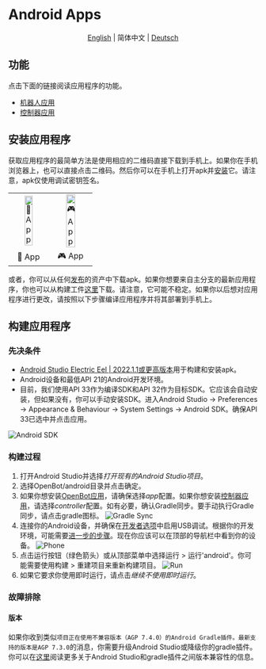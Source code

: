 # Android Apps

<p align="center">
  <a href="README.md">English</a> |
  <span>简体中文</span> |
  <a href="README.de-DE.md">Deutsch</a>
</p>

## 功能

点击下面的链接阅读应用程序的功能。

- [机器人应用](robot/README.md)
- [控制器应用](controller/README.md)

## 安装应用程序

获取应用程序的最简单方法是使用相应的二维码直接下载到手机上。如果你在手机浏览器上，也可以直接点击二维码。然后你可以在手机上打开apk并[安装](https://www.lifewire.com/install-apk-on-android-4177185)它。请注意，apk仅使用调试密钥签名。

<table style="width:100%;border:none;text-align:center">
  <tr>
    <td>  <a href="https://app.openbot.org/robot" target="_blank">
    <img alt="🤖 App" width="50%" src="../docs/images/robot_app_qr_code.png" />
  </a>
    </td>
    <td>
  <a href="https://app.openbot.org/controller" target="_blank">
    <img alt="🎮 App" width="50%" src="../docs/images/controller_app_qr_code.png" />
  </a>
      </td>
  </tr>
  <tr>
    <td>🤖 App</td>
    <td>🎮 App</td>
  </tr>
</table>

或者，你可以从任何[发布](https://github.com/intel-isl/OpenBot/releases)的资产中下载apk。如果你想要来自主分支的最新应用程序，你也可以从构建工件[这里](https://github.com/intel-isl/OpenBot/actions?query=workflow%3A%22Java+CI+with+Gradle%22)下载。请注意，它可能不稳定。如果你以后想对应用程序进行更改，请按照以下步骤编译应用程序并将其部署到手机上。

## 构建应用程序

### 先决条件

- [Android Studio Electric Eel | 2022.1.1或更高版本](https://developer.android.com/studio/index.html)用于构建和安装apk。
- Android设备和最低API 21的Android开发环境。
- 目前，我们使用API 33作为编译SDK和API 32作为目标SDK。它应该会自动安装，但如果没有，你可以手动安装SDK。进入Android Studio -> Preferences -> Appearance & Behaviour -> System Settings -> Android SDK。确保API 33已选中并点击应用。

![Android SDK](../docs/images/android_studio_sdk.jpg)

### 构建过程

1. 打开Android Studio并选择*打开现有的Android Studio项目*。
2. 选择OpenBot/android目录并点击确定。
3. 如果你想安装[OpenBot应用](app/README.md)，请确保选择*app*配置。如果你想安装[控制器应用](controller/README.md)，请选择*controller*配置。如有必要，确认Gradle同步。要手动执行Gradle同步，请点击gradle图标。
  ![Gradle Sync](../docs/images/android_studio_bar_gradle.jpg)
4. 连接你的Android设备，并确保在[开发者选项](https://developer.android.com/studio/debug/dev-options)中启用USB调试。根据你的开发环境，可能需要[进一步的步骤](https://developer.android.com/studio/run/device)。现在你应该可以在顶部的导航栏中看到你的设备。
  ![Phone](../docs/images/android_studio_bar_phone.jpg)
5. 点击运行按钮（绿色箭头）或从顶部菜单中选择运行 > 运行'android'。你可能需要使用构建 > 重建项目来重新构建项目。
  ![Run](../docs/images/android_studio_bar_run.jpg)
6. 如果它要求你使用即时运行，请点击*继续不使用即时运行*。

### 故障排除

#### 版本

如果你收到类似`项目正在使用不兼容版本（AGP 7.4.0）的Android Gradle插件。最新支持的版本是AGP 7.3.0`的消息，你需要升级Android Studio或降级你的gradle插件。你可以在[这里](https://developer.android.com/studio/releases/gradle-plugin#android_gradle_plugin_and_android_studio_compatibility)阅读更多关于Android Studio和gradle插件之间版本兼容性的信息。